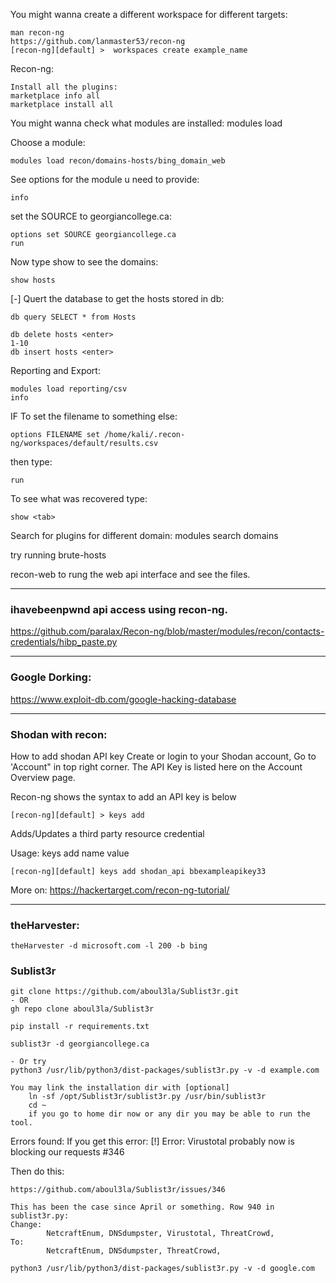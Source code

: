 

You might wanna create a different workspace for different targets:
```
man recon-ng
https://github.com/lanmaster53/recon-ng
[recon-ng][default] >  workspaces create example_name 
```

Recon-ng:
```
Install all the plugins:
marketplace info all
marketplace install all
```
You might wanna check what modules are installed:
modules load <tab>

Choose a module:
```
modules load recon/domains-hosts/bing_domain_web 
```
See options for the module u need to provide:
```
info
```

set the SOURCE to georgiancollege.ca:
```
options set SOURCE georgiancollege.ca
run
```

Now type show to see the domains:

    show hosts
[-] Quert the database to get the hosts stored in db: 
    
    db query SELECT * from Hosts

    db delete hosts <enter>
    1-10
    db insert hosts <enter>
Reporting and Export:

    modules load reporting/csv
    info
IF To set the filename to something else:

    options FILENAME set /home/kali/.recon-ng/workspaces/default/results.csv
then type:

    run
To see what was recovered type:
    
    show <tab>

Search for plugins for different domain:
    modules search domains

try running brute-hosts

recon-web to rung the web api interface and see the files.

----
### ihavebeenpwnd api access using recon-ng.
https://github.com/paralax/Recon-ng/blob/master/modules/recon/contacts-credentials/hibp_paste.py


---
### Google Dorking:
https://www.exploit-db.com/google-hacking-database

----
### Shodan with recon:
How to add shodan API key
Create or login to your Shodan account, Go to 'Account" in top right corner. The API Key is listed here on the Account Overview page.

Recon-ng shows the syntax to add an API key is below

    [recon-ng][default] > keys add 
Adds/Updates a third party resource credential

Usage: keys add name value

    [recon-ng][default] keys add shodan_api bbexampleapikey33 

More on:
https://hackertarget.com/recon-ng-tutorial/

---
### theHarvester:
```
theHarvester -d microsoft.com -l 200 -b bing
```

### Sublist3r
    git clone https://github.com/aboul3la/Sublist3r.git
    - OR 
    gh repo clone aboul3la/Sublist3r
    
    pip install -r requirements.txt

    sublist3r -d georgiancollege.ca 

    - Or try 
    python3 /usr/lib/python3/dist-packages/sublist3r.py -v -d example.com

    You may link the installation dir with [optional]
        ln -sf /opt/Sublist3r/sublist3r.py /usr/bin/sublist3r
        cd ~
        if you go to home dir now or any dir you may be able to run the tool.

Errors found: If you get this error: 
    [!] Error: Virustotal probably now is blocking our requests #346

Then do this:

    https://github.com/aboul3la/Sublist3r/issues/346

    This has been the case since April or something. Row 940 in sublist3r.py:
    Change:
            NetcraftEnum, DNSdumpster, Virustotal, ThreatCrowd,
    To:
            NetcraftEnum, DNSdumpster, ThreatCrowd,

    python3 /usr/lib/python3/dist-packages/sublist3r.py -v -d google.com

    
